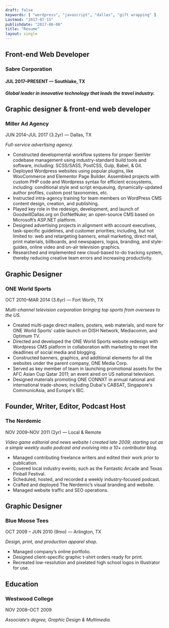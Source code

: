 ```yaml
---
draft: false
keywords: [ "wordpress", "javascript", "dallas", "gift wrapping" ]
Lastmod: "2017-07-15"
publishdate: "2017-06-06"
title: "Resume"
layout: single
---
```


## Front-end Web Developer
### Sabre Corporation
#### JUL 2017–PRESENT — Southlake, TX
##### _Global leader in innovative technology that leads the travel industry._

## Graphic designer & front-end web developer
### Miller Ad Agency
JUN 2014–JUL 2017 (3.2yr) — Dallas, TX

_Full-service advertising agency._

- Constructed developmental workflow systems for proper SemVer codebase management using industry-standard build tools and software, including: SCSS/SASS, PostCSS, Gulp, Babel, & Git.
- Deployed Wordpress websites using popular plugins, like WooCommerce and Elementor Page Builder. Assembled projects with custom PHP code and Wordpress syntax for efficient ecosystems, including: conditional style and script enqueuing, dynamically-updated author profiles, custom post taxonomies, etc.
- Instructed intra-agency training for team members on WordPress CMS content design, creation, and publishing.
- Played key role in the redesign, development, and launch of GoodwillDallas.org on DotNetNuke; an open-source CMS based on Microsoft’s ASP.NET platform.
- Designed advertising projects in alignment with account executives, task-specific guidelines, and customer priorities; including, but not limited to: web and retargeting banners, email marketing, direct mail, print materials, billboards, and newspapers, logos, branding, and style-guides, online video and on-air television graphics.
- Researched and implemented new cloud-based to-do tracking system, thereby reducing creative team errors and increasing productivity.

## Graphic Designer
### ONE World Sports
OCT 2010–MAR 2014 (3.6yr) — Fort Worth, TX

_Multi-channel television corporation bringing top sports from overseas to the US._

- Created multi-page direct mailers, posters, web materials, and more for ONE World Sports’ cable launch on DISH Network, Mediacomm, and Optimum TV.
- Directed and developed the ONE World Sports website redesign with Wordpress CMS platform in collaboration with marketing to meet the deadlines of social media and blogging.
- Constructed banners, graphics, and additional elements for all the websites under the parent company, ONE Media Corp.
- Served as key member of team in launching  promotional assets for the AFC Asian Cup Qatar 2011; an event aired on US national television.
- Designed materials promoting ONE CONNXT in annual national and international trade-shows; including Dubai's CABSAT, Singapore's CommunicAsia, and Europe's IBC.

## Founder, Writer, Editor, Podcast Host
### The Nerdemic
NOV 2009–NOV 2011 (2yr) — Local & Remote

_Video game editorial and news website I created late 2009; starting out as a simple weekly audio podcast and evolving into a 10+ contributor blog._

- Managed contributing freelance writers and edited their work prior to publication.
- Covered local industry events; such as the Fantastic Arcade and Texas Pinball Festival.
- Scheduled, hosted, and recorded a weekly industry-focused podcast.
- Crafted and deployed The Nerdemic’s visual branding and website.
- Managed website traffic and SEO operations.

## Graphic Designer
### Blue Moose Tees

OCT 2009 – JUN 2010 (9mo) — Arlington, TX

_Design, print, and production apparel shop._

- Managed company’s online portfolio.
- Designed client-specific graphic t-shirt orders ready for print.
- Recreated low-resolution and pixelated high school logos in Illustrator for use.

## Education
### Westwood College
NOV 2008–OCT 2009

_Associate’s degree, Graphic Design & Multimedia._
